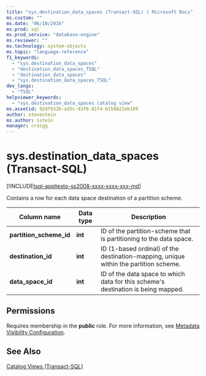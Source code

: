 ```yaml
---
title: "sys.destination_data_spaces (Transact-SQL) | Microsoft Docs"
ms.custom: ""
ms.date: "06/10/2016"
ms.prod: sql
ms.prod_service: "database-engine"
ms.reviewer: ""
ms.technology: system-objects
ms.topic: "language-reference"
f1_keywords: 
  - "sys.destination_data_spaces"
  - "destination_data_spaces_TSQL"
  - "destination_data_spaces"
  - "sys.destination_data_spaces_TSQL"
dev_langs: 
  - "TSQL"
helpviewer_keywords: 
  - "sys.destination_data_spaces catalog view"
ms.assetid: 92df932b-ad5c-43f8-81f4-b158823ab189
author: stevestein
ms.author: sstein
manager: craigg
---
```

# sys.destination_data_spaces (Transact-SQL)
[!INCLUDE[tsql-appliesto-ss2008-xxxx-xxxx-xxx-md](../../includes/tsql-appliesto-ss2008-xxxx-xxxx-xxx-md.md)]

  Contains a row for each data space destination of a partition scheme.  
  
|Column name|Data type|Description|  
|-----------------|---------------|-----------------|  
|**partition_scheme_id**|**int**|ID of the partition-scheme that is partitioning to the data space.|  
|**destination_id**|**int**|ID (1-based ordinal) of the destination-mapping, unique within the partition scheme.|  
|**data_space_id**|**int**|ID of the data space to which data for this scheme's destination is being mapped.|  
  
## Permissions  
 Requires membership in the **public** role. For more information, see [Metadata Visibility Configuration](../../relational-databases/security/metadata-visibility-configuration.md).  
  
## See Also  
 [Catalog Views &#40;Transact-SQL&#41;](../../relational-databases/system-catalog-views/catalog-views-transact-sql.md)  
  
  

